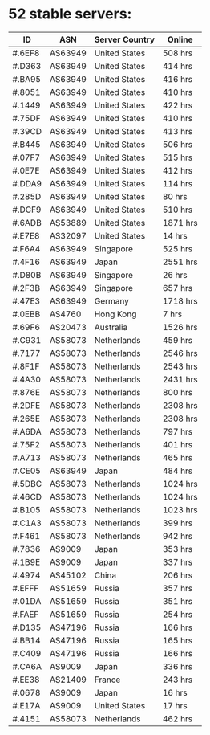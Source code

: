 # 52 stable servers:

| ID | ASN | Server Country | Online |
| ------ | ------ | ------ | ------ |
| #.6EF8 | AS63949 | United States | 508 hrs |
| #.D363 | AS63949 | United States | 414 hrs |
| #.BA95 | AS63949 | United States | 416 hrs |
| #.8051 | AS63949 | United States | 410 hrs |
| #.1449 | AS63949 | United States | 422 hrs |
| #.75DF | AS63949 | United States | 410 hrs |
| #.39CD | AS63949 | United States | 413 hrs |
| #.B445 | AS63949 | United States | 506 hrs |
| #.07F7 | AS63949 | United States | 515 hrs |
| #.0E7E | AS63949 | United States | 412 hrs |
| #.DDA9 | AS63949 | United States | 114 hrs |
| #.285D | AS63949 | United States | 80 hrs |
| #.DCF9 | AS63949 | United States | 510 hrs |
| #.6ADB | AS53889 | United States | 1871 hrs |
| #.E7E8 | AS32097 | United States | 14 hrs |
| #.F6A4 | AS63949 | Singapore | 525 hrs |
| #.4F16 | AS63949 | Japan | 2551 hrs |
| #.D80B | AS63949 | Singapore | 26 hrs |
| #.2F3B | AS63949 | Singapore | 657 hrs |
| #.47E3 | AS63949 | Germany | 1718 hrs |
| #.0EBB | AS4760 | Hong Kong | 7 hrs |
| #.69F6 | AS20473 | Australia | 1526 hrs |
| #.C931 | AS58073 | Netherlands | 459 hrs |
| #.7177 | AS58073 | Netherlands | 2546 hrs |
| #.8F1F | AS58073 | Netherlands | 2543 hrs |
| #.4A30 | AS58073 | Netherlands | 2431 hrs |
| #.876E | AS58073 | Netherlands | 800 hrs |
| #.2DFE | AS58073 | Netherlands | 2308 hrs |
| #.265E | AS58073 | Netherlands | 2308 hrs |
| #.A6DA | AS58073 | Netherlands | 797 hrs |
| #.75F2 | AS58073 | Netherlands | 401 hrs |
| #.A713 | AS58073 | Netherlands | 465 hrs |
| #.CE05 | AS63949 | Japan | 484 hrs |
| #.5DBC | AS58073 | Netherlands | 1024 hrs |
| #.46CD | AS58073 | Netherlands | 1024 hrs |
| #.B105 | AS58073 | Netherlands | 1023 hrs |
| #.C1A3 | AS58073 | Netherlands | 399 hrs |
| #.F461 | AS58073 | Netherlands | 942 hrs |
| #.7836 | AS9009 | Japan | 353 hrs |
| #.1B9E | AS9009 | Japan | 337 hrs |
| #.4974 | AS45102 | China | 206 hrs |
| #.EFFF | AS51659 | Russia | 357 hrs |
| #.01DA | AS51659 | Russia | 351 hrs |
| #.FAEF | AS51659 | Russia | 254 hrs |
| #.D135 | AS47196 | Russia | 166 hrs |
| #.BB14 | AS47196 | Russia | 165 hrs |
| #.C409 | AS47196 | Russia | 166 hrs |
| #.CA6A | AS9009 | Japan | 336 hrs |
| #.EE38 | AS21409 | France | 243 hrs |
| #.0678 | AS9009 | Japan | 16 hrs |
| #.E17A | AS9009 | United States | 17 hrs |
| #.4151 | AS58073 | Netherlands | 462 hrs |

